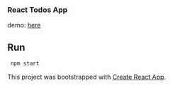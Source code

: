 ### React Todos App
 demo: [here](https://telember.github.io/react-todo)

## Run
  ```sh
   npm start
  ```

This project was bootstrapped with [Create React App](https://github.com/facebookincubator/create-react-app).

